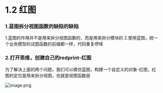 # 1.2 红图

### 1.蓝图拆分视图函数的缺陷的缺陷

1.蓝图的作用并不是用来拆分视图函数的，而是用来拆分模块的
2.使用蓝图，统一个业务模型的试图函数的前缀都一样，代码重复啰嗦

### 2.打开思维，创建自己的redprint-红图

为了解决上面的两个问题，我们可以模仿蓝图，构建一个自定义的对象-红图，红图的定位是用来拆分视图，也就是视图函数层

![image.png](https://upload-images.jianshu.io/upload_images/7220971-26c3213bb5c70767.png?imageMogr2/auto-orient/strip%7CimageView2/2/w/1240)
